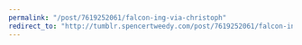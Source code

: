 ```yaml
---
permalink: "/post/7619252061/falcon-ing-via-christoph"
redirect_to: "http://tumblr.spencertweedy.com/post/7619252061/falcon-ing-via-christoph"
---
```

